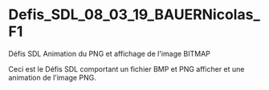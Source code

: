 # Defis_SDL_08_03_19_BAUERNicolas_F1
Défis SDL Animation du PNG et affichage de l'image BITMAP

Ceci est le Défis SDL comportant un fichier BMP et PNG afficher et une animation de l'image PNG.